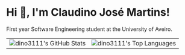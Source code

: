 <h1>Hi 👋, I'm Claudino José Martins!</h1>
<p>First year Software Engineering student at the University of Aveiro.</p>

<table>
  <tr>
    <td>
      <img src="https://github-readme-stats.vercel.app/api?username=dino3111&theme=dark&show_icons=true&hide_border=true&count_private=true" 
           alt="dino3111's GitHub Stats" />
    </td>
    <td>
      <img src="https://github-readme-stats.vercel.app/api/top-langs/?username=dino3111&theme=dark&show_icons=true&hide_border=true&layout=compact" 
           alt="dino3111's Top Languages" />
    </td>
  </tr>
</table>

